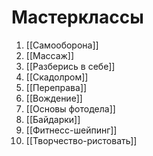 # Мастерклассы
1. [[Самооборона]]
2. [[Массаж]]
3. [[Разберись в себе]]
4. [[Скадолром]]
5. [[Переправа]]
6. [[Вождение]]
7. [[Основы фотодела]]
8. [[Байдарки]]
9. [[Фитнесс-шейпинг]]
10. [[Творчество-ристовать]]
